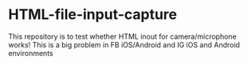 # HTML-file-input-capture
This repository is to test whether HTML inout for camera/microphone works! This is a big problem in FB iOS/Android and IG iOS and Android environments
